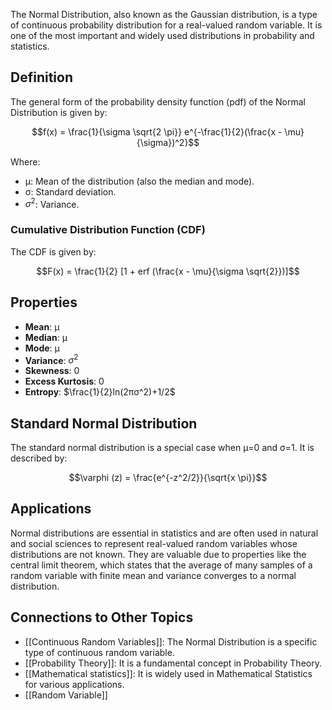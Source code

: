 The Normal Distribution, also known as the Gaussian distribution, is a type of continuous probability distribution for a real-valued random variable. It is one of the most important and widely used distributions in probability and statistics.

## Definition

The general form of the probability density function (pdf) of the Normal Distribution is given by:

$$f(x) = \frac{1}{\sigma \sqrt{2 \pi}} e^{-\frac{1}{2}(\frac{x - \mu}{\sigma})^2}$$

Where:

- μ: Mean of the distribution (also the median and mode).
- σ: Standard deviation.
- $σ^2$: Variance.

### Cumulative Distribution Function (CDF)

The CDF is given by:

$$F(x) = \frac{1}{2} [1 + erf (\frac{x - \mu}{\sigma \sqrt{2}})]$$
## Properties

- **Mean**: μ
- **Median**: μ
- **Mode**: μ
- **Variance**: $σ^2$
- **Skewness**: 0
- **Excess Kurtosis**: 0
- **Entropy**: $\frac{1}{2}ln⁡(2πσ^2)+1/2$

## Standard Normal Distribution

The standard normal distribution is a special case when μ=0 and σ=1. It is described by:

$$\varphi (z) = \frac{e^{-z^2/2}}{\sqrt{x \pi}}$$

## Applications

Normal distributions are essential in statistics and are often used in natural and social sciences to represent real-valued random variables whose distributions are not known. They are valuable due to properties like the central limit theorem, which states that the average of many samples of a random variable with finite mean and variance converges to a normal distribution.

## Connections to Other Topics

- [[Continuous Random Variables]]: The Normal Distribution is a specific type of continuous random variable.
- [[Probability Theory]]: It is a fundamental concept in Probability Theory.
- [[Mathematical statistics]]: It is widely used in Mathematical Statistics for various applications.
- [[Random Variable]]